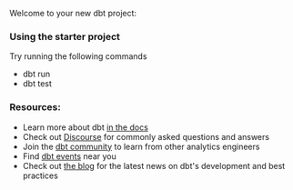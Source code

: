 Welcome to your new dbt project:

### Using the starter project

Try running the following commands
- dbt run
- dbt test


### Resources:
- Learn more about dbt [in the docs](https://docs.getdbt.com/docs/introduction)
- Check out [Discourse](https://discourse.getdbt.com/) for commonly asked questions and answers
- Join the [dbt community](https://community.getdbt.com/) to learn from other analytics engineers
- Find [dbt events](htts://events.getdbt.com) near you
- Check out [the blog](https://blog.getdbt.com/) for the latest news on dbt's development and best practices

